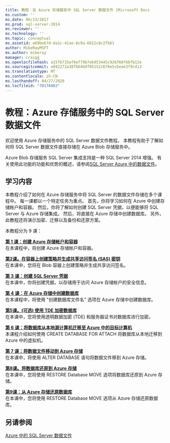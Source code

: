 ```yaml
---
title: 教程：在 Azure 存储服务中 SQL Server 数据文件 |Microsoft Docs
ms.custom: ''
ms.date: 06/13/2017
ms.prod: sql-server-2014
ms.reviewer: ''
ms.technology: ''
ms.topic: conceptual
ms.assetid: e69be67d-da1c-41ae-8c9a-6b12c8c2fb61
author: MikeRayMSFT
ms.author: mikeray
manager: craigg
ms.openlocfilehash: a15f6735ef0ef79b7eb953445c926f60f6bfb12e
ms.sourcegitcommit: e042272a38fb646df05152c676e5cbeae3f9cd13
ms.translationtype: MT
ms.contentlocale: zh-CN
ms.lasthandoff: 04/27/2020
ms.locfileid: "70176083"
---
```

# <a name="tutorial-sql-server-data-files-in-azure-storage-service"></a>教程：Azure 存储服务中的 SQL Server 数据文件
  欢迎使用 Azure 存储服务中的 SQL Server 数据文件教程。 本教程有助于了解如何将 SQL Server 数据文件直接存储在 Azure Blob 存储服务中。  
  
 Azure Blob 存储服务 SQL Server 集成支持是一种 SQL Server 2014 增强。 有关使用此功能的功能和优势的概述，请参阅[SQL Server Azure 中的数据文件](databases/sql-server-data-files-in-microsoft-azure.md)。  
  
## <a name="what-you-will-learn"></a>学习内容  
 本教程介绍了如何在 Azure 存储服务中将 SQL Server 的数据文件存储在多个课程中。 每一课都以一个特定任务为重点。 首先，你将学习如何在 Azure 中创建存储帐户和容器。 然后，你将了解如何创建 SQL Server 凭据，以便能够将 SQL Server 与 Azure 存储集成。 然后，将直接在 Azure 存储中创建数据库。 另外，此教程还将演示加密、迁移以及备份和还原方案。  
  
 本教程分为 9 课：  
  
 **[第 1 课：创建 Azure 存储帐户和容器](../tutorials/lesson-1-create-windows-azure-storage-account-and-container.md)**  
 在本课程中，将创建 Azure 存储帐户和容器。  
  
 **[第2课。在容器上创建策略并生成共享访问签名 &#40;SAS&#41; 密钥](lesson-1-create-stored-access-policy-and-shared-access-signature.md)**  
 在本课中，您将在 Blob 容器上创建策略并生成共享访问签名。  
  
 **[第 3 课：创建 SQL Server 凭据](lesson-2-create-a-sql-server-credential-using-a-shared-access-signature.md)**  
 在本课中，你将创建凭据，以存储用于访问 Azure 存储帐户的安全信息。  
  
 **[第 4 课：在 Azure 存储中创建数据库](../relational-databases/lesson-3-database-backup-to-url.md)**  
 在本课程中，将使用 "创建数据库文件名" 选项在 Azure 存储中创建数据库。  
  
 **[第5课。&#40;可选&#41; 使用 TDE 加密数据库](../relational-databases/lesson-4-restore-database-to-virtual-machine-from-url.md)**  
 在本课中，您将使用透明数据加密 (TDE) 和服务器证书对数据库进行加密。  
  
 **[第 6 课：将数据库从本地源计算机迁移至 Azure 中的目标计算机](lesson-5-backup-database-using-file-snapshot-backup.md)**  
 本课程介绍如何使用 CREATE DATABASE FOR ATTACH 将数据库从本地迁移到 Azure 中的虚拟机。  
  
 **[第 7 课：将数据文件移动到 Azure 存储](../relational-databases/lesson-6-generate-activity-and-backup-log-using-file-snapshot-backup.md)**  
 在本课中，将使用 ALTER DATABASE 语句将数据文件移到 Azure 存储。  
  
 **[第8课。将数据库还原到 Azure 存储](../relational-databases/lesson-7-restore-a-database-to-a-point-in-time.md)**  
 在本课中，您将使用 RESTORE Database MOVE 选项将数据库还原到 Azure 存储。  
  
 **[第9课：从 Azure 存储还原数据库](lesson-8-restore-as-new-database-from-log-backup.md)**  
 在本课中，您将使用 RESTORE Database MOVE 选项从 Azure 存储还原数据库。  
  
## <a name="see-also"></a>另请参阅  
 [Azure 中的 SQL Server 数据文件](databases/sql-server-data-files-in-microsoft-azure.md)  
  
  
